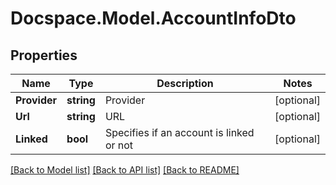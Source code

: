 # Docspace.Model.AccountInfoDto

## Properties

Name | Type | Description | Notes
------------ | ------------- | ------------- | -------------
**Provider** | **string** | Provider | [optional] 
**Url** | **string** | URL | [optional] 
**Linked** | **bool** | Specifies if an account is linked or not | [optional] 

[[Back to Model list]](../README.md#documentation-for-models) [[Back to API list]](../README.md#documentation-for-api-endpoints) [[Back to README]](../README.md)

